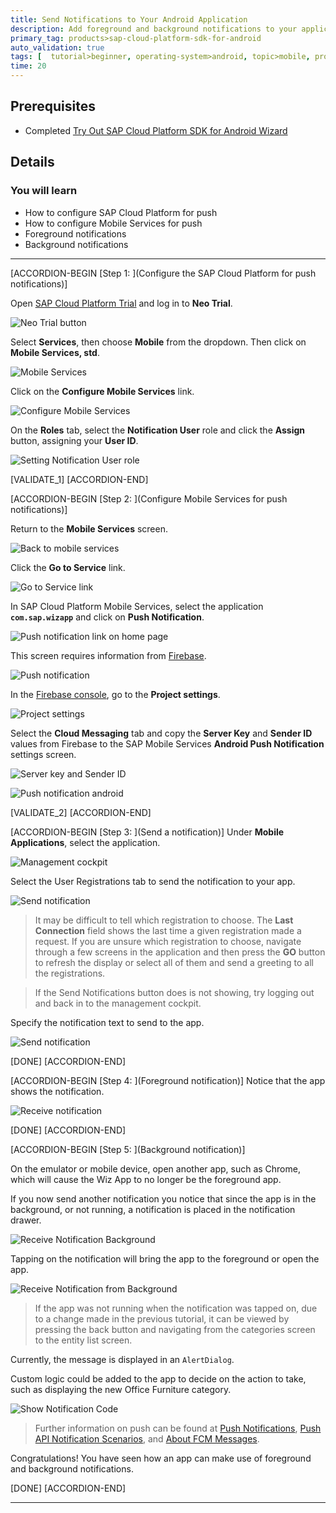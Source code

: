 ```yaml
---
title: Send Notifications to Your Android Application
description: Add foreground and background notifications to your application with help of Google Firebase.
primary_tag: products>sap-cloud-platform-sdk-for-android
auto_validation: true
tags: [  tutorial>beginner, operating-system>android, topic>mobile, products>sap-cloud-platform-sdk-for-android, products>sap-cloud-platform ]
time: 20
---
```



## Prerequisites  
- Completed [Try Out SAP Cloud Platform SDK for Android Wizard](https://developers.sap.com/tutorials/cp-sdk-android-wizard-app.html)


## Details
### You will learn
  - How to configure SAP Cloud Platform for push
  - How to configure Mobile Services for push
  - Foreground notifications
  - Background notifications

---

[ACCORDION-BEGIN [Step 1: ](Configure the SAP Cloud Platform for push notifications)]

Open [SAP Cloud Platform Trial](https://account.hanatrial.ondemand.com) and log in to **Neo Trial**.

![Neo Trial button](neo-trial-button.png)


Select **Services**, then choose **Mobile** from the dropdown.  Then click on **Mobile Services, std**.

![Mobile Services](mobile-services-in-cloud-cockpit.png)


Click on the **Configure Mobile Services** link.

![Configure Mobile Services](mobile-services-configure.png)


On the **Roles** tab, select the **Notification User** role and click the **Assign** button, assigning your **User ID**.

![Setting Notification User role](assigning-notification-user-role.png)

[VALIDATE_1]
[ACCORDION-END]

[ACCORDION-BEGIN [Step 2: ](Configure Mobile Services for push notifications)]

Return to the **Mobile Services** screen.

![Back to mobile services](back-to-mobile-services.png)


Click the **Go to Service** link.

![Go to Service link](go-to-mobile-services.png)


In SAP Cloud Platform Mobile Services, select the application **`com.sap.wizapp`** and click on **Push Notification**.

![Push notification link on home page](push-notification-button.png)


This screen requires information from [Firebase](https://firebase.google.com/).

![Push notification](push-notification-blank.png)


In the [Firebase console](https://console.firebase.google.com/), go to the **Project settings**.

![Project settings](firebase-project-settings-button.png)


Select the **Cloud Messaging** tab and copy the **Server Key** and **Sender ID** values from Firebase to the SAP Mobile Services **Android Push Notification** settings screen.

![Server key and Sender ID](serverkey-and-senderid.png)


![Push notification android](push-notification-android.png)

[VALIDATE_2]
[ACCORDION-END]

[ACCORDION-BEGIN [Step 3: ](Send a notification)]
Under **Mobile Applications**, select the application.

![Management cockpit](management-cockpit.png)


Select the User Registrations tab to send the notification to your app.  

![Send notification](send-notification.png)

>It may be difficult to tell which registration to choose. The **Last Connection** field shows the last time a given registration made a request.  If you are unsure which registration to choose, navigate through a few screens in the application and then press the **GO** button to refresh the display or select all of them and send a greeting to all the registrations.

>If the Send Notifications button does is not showing, try logging out and back in to the management cockpit.


Specify the notification text to send to the app.

![Send notification](send-notification2.png)

[DONE]
[ACCORDION-END]


[ACCORDION-BEGIN [Step 4: ](Foreground notification)]
Notice that the app shows the notification.

![Receive notification](receive-notification.png)

[DONE]
[ACCORDION-END]

[ACCORDION-BEGIN [Step 5: ](Background notification)]

On the emulator or mobile device, open another app, such as Chrome, which will cause the Wiz App to no longer be the foreground app.

If you now send another notification you notice that since the app is in the background, or not running, a notification is placed in the notification drawer.

![Receive Notification Background](receive-notification-background.png)

Tapping on the notification will bring the app to the foreground or open the app.

![Receive Notification from Background](receive-notification.png)

>If the app was not running when the notification was tapped on, due to a change made in the previous tutorial, it can be viewed by pressing the back button and navigating from the categories screen to the entity list screen.

Currently, the message is displayed in an `AlertDialog`.  

Custom logic could be added to the app to decide on the action to take, such as displaying the new Office Furniture category.

![Show Notification Code](show-notification-code.png)


>Further information on push can be found at [Push Notifications](https://help.sap.com/doc/c2d571df73104f72b9f1b73e06c5609a/Latest/en-US/docs/user-guide/foundation/remotenotification.html), [Push API Notification Scenarios](https://help.sap.com/viewer/38dbd9fbb49240f3b4d954e92335e670/Cloud/en-US/aaec2dbe78ec4fc08ef0a605a899e3dd.html), and [About FCM Messages](https://firebase.google.com/docs/cloud-messaging/concept-options).


Congratulations! You have seen how an app can make use of foreground and background notifications.

[DONE]
[ACCORDION-END]

---

